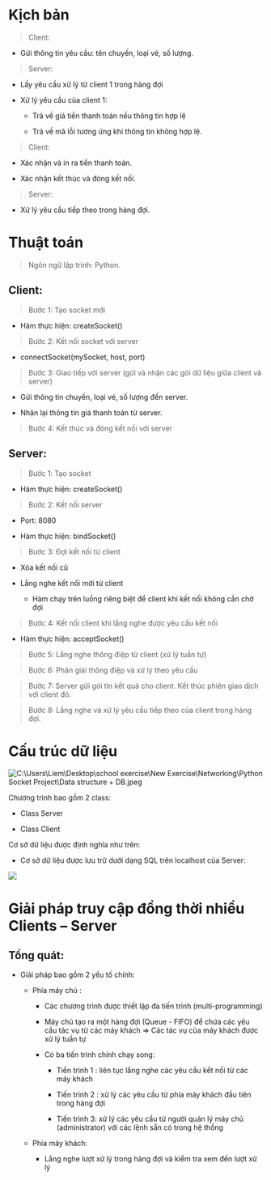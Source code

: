 Kịch bản
========

>   Client:

-   Gửi thông tin yêu cầu: tên chuyến, loại vé, số lượng.

>   Server:

-   Lấy yêu cầu xử lý từ client 1 trong hàng đợi

-   Xử lý yêu cầu của client 1:

    -   Trả về giá tiền thanh toán nếu thông tin hợp lệ

    -   Trả về mã lỗi tương ứng khi thông tin không hợp lệ.

>   Client:

-   Xác nhận và in ra tiền thanh toán.

-   Xác nhận kết thúc và đóng kết nối.

>   Server:

-   Xử lý yêu cầu tiếp theo trong hàng đợi.

Thuật toán
==========

>   Ngôn ngữ lập trình: Python.

Client:
-------

>   Bước 1: Tạo socket mới

-   Hàm thực hiện: createSocket()

>   Bước 2: Kết nối socket với server

-   connectSocket(mySocket, host, port)

>   Bước 3: Giao tiếp với server (gửi và nhận các gói dữ liệu giữa client và
>   server)

-   Gửi thông tin chuyến, loại vé, số lượng đến server.

-   Nhận lại thông tin giá thanh toán từ server.

>   Bước 4: Kết thúc và đóng kết nối với server

Server:
-------

>   Bước 1: Tạo socket

-   Hàm thực hiện: createSocket()

>   Bước 2: Kết nối server

-   Port: 8080

-   Hàm thực hiện: bindSocket()

>   Bước 3: Đợi kết nối từ client

-   Xóa kết nối cũ

-   Lắng nghe kết nối mới từ client

    -   Hàm chạy trên luồng riêng biệt để client khi kết nối không cần chờ đợi

>   Bước 4: Kết nối client khi lắng nghe được yêu cầu kết nối

-   Hàm thực hiện: acceptSocket()

>   Bước 5: Lắng nghe thông điệp từ client (xử lý tuần tự)

>   Bước 6: Phân giải thông điệp và xử lý theo yêu cầu

>   Bước 7: Server gửi gói tin kết quả cho client. Kết thúc phiên giao dịch với
>   client đó.

>   Bước 8: Lắng nghe và xử lý yêu cầu tiếp theo của client trong hàng đợi.

Cấu trúc dữ liệu
================

![C:\\Users\\Liem\\Desktop\\school exercise\\New Exercise\\Networking\\Python Socket Project\\Data structure + DB.jpeg](media/f704d3b8ce4908269751ba6f403eeda2.jpg)

Chương trình bao gồm 2 class:

-   Class Server

-   Class Client

Cơ sở dữ liệu được định nghĩa như trên:

-   Cơ sở dữ liệu được lưu trữ dưới dạng SQL trên localhost của Server:

![](media/501e4232b93460c50c7ac0fbee76352e.png)

Giải pháp truy cập đồng thời nhiều Clients – Server
===================================================

Tổng quát:
----------

-   Giải pháp bao gồm 2 yếu tố chính:

    -   Phía máy chủ :

        -   Các chương trình được thiết lập đa tiến trình (multi-programming)

        -   Máy chủ tạo ra một hàng đợi (Queue - FIFO) để chứa các yêu cầu tác
            vụ từ các máy khách =\> Các tác vụ của máy khách được xử lý tuần tự

        -   Có ba tiến trình chính chạy song:

            -   Tiến trình 1 : liên tục lắng nghe các yêu cầu kết nối từ các máy
                khách

            -   Tiến trình 2 : xử lý các yêu cầu từ phía máy khách đầu tiên
                trong hàng đợi

            -   Tiến trình 3: xử lý các yêu cầu từ người quản lý máy chủ
                (administrator) với các lệnh sẵn có trong hệ thống

    -   Phía máy khách:

        -   Lắng nghe lượt xử lý trong hàng đợi và kiểm tra xem đến lượt xử lý
